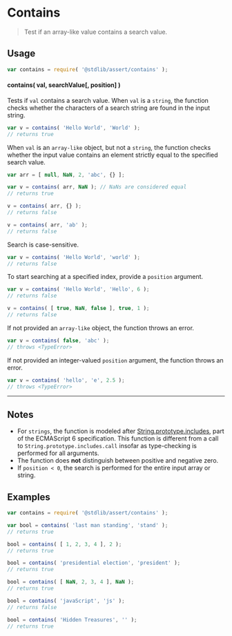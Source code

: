 <!--

@license Apache-2.0

Copyright (c) 2018 The Stdlib Authors.

Licensed under the Apache License, Version 2.0 (the "License");
you may not use this file except in compliance with the License.
You may obtain a copy of the License at

   http://www.apache.org/licenses/LICENSE-2.0

Unless required by applicable law or agreed to in writing, software
distributed under the License is distributed on an "AS IS" BASIS,
WITHOUT WARRANTIES OR CONDITIONS OF ANY KIND, either express or implied.
See the License for the specific language governing permissions and
limitations under the License.

-->

# Contains

> Test if an array-like value contains a search value.

<section class="intro">

</section>

<!-- /.intro -->

<section class="usage">

## Usage

```javascript
var contains = require( '@stdlib/assert/contains' );
```

#### contains( val, searchValue\[, position] )

Tests if `val` contains a search value. When `val` is a `string`, the function checks whether the characters of a search string are found in the input string.

```javascript
var v = contains( 'Hello World', 'World' );
// returns true
```

When `val` is an `array-like` object, but not a `string`, the function checks whether the input value contains an element strictly equal to the specified search value.

```javascript
var arr = [ null, NaN, 2, 'abc', {} ];

var v = contains( arr, NaN ); // NaNs are considered equal
// returns true

v = contains( arr, {} );
// returns false

v = contains( arr, 'ab' );
// returns false
```

Search is case-sensitive.

```javascript
var v = contains( 'Hello World', 'world' );
// returns false
```

To start searching at a specified index, provide a `position` argument.

```javascript
var v = contains( 'Hello World', 'Hello', 6 );
// returns false

v = contains( [ true, NaN, false ], true, 1 );
// returns false
```

If not provided an `array-like` object, the function throws an error.

<!-- run throws: true -->

```javascript
var v = contains( false, 'abc' );
// throws <TypeError>
```

If not provided an integer-valued `position` argument, the function throws an error.

<!-- run throws: true -->

```javascript
var v = contains( 'hello', 'e', 2.5 );
// throws <TypeError>
```

</section>

<!-- /.usage -->

<section class="notes">

* * *

## Notes

-   For `strings`, the function is modeled after [String.prototype.includes][mdn-includes], part of the ECMAScript 6 specification. This function is different from a call to `String.prototype.includes.call` insofar as type-checking is performed for all arguments.
-   The function does **not** distinguish between positive and negative zero.
-   If `position < 0`, the search is performed for the entire input array or string.

</section>

<!-- /.notes -->

<section class="examples">

## Examples

<!-- eslint no-undef: "error" -->

```javascript
var contains = require( '@stdlib/assert/contains' );

var bool = contains( 'last man standing', 'stand' );
// returns true

bool = contains( [ 1, 2, 3, 4 ], 2 );
// returns true

bool = contains( 'presidential election', 'president' );
// returns true

bool = contains( [ NaN, 2, 3, 4 ], NaN );
// returns true

bool = contains( 'javaScript', 'js' );
// returns false

bool = contains( 'Hidden Treasures', '' );
// returns true
```

</section>

<!-- /.examples -->

<!-- Section for related `stdlib` packages. Do not manually edit this section, as it is automatically populated. -->

<section class="related">

</section>

<!-- /.related -->

<!-- Section for all links. Make sure to keep an empty line after the `section` element and another before the `/section` close. -->

<section class="links">

[mdn-includes]: https://developer.mozilla.org/en-US/docs/Web/JavaScript/Reference/Global_Objects/String/includes

</section>

<!-- /.links -->
